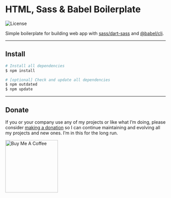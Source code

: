 # HTML, Sass & Babel Boilerplate

![License](https://img.shields.io/github/license/mypreview/html-boilerplate)

Simple boilerplate for building web app with [sass/dart-sass](https://www.npmjs.com/package/sass) and [@babel/cli](https://www.npmjs.com/package/babel-cli).

---

## Install

```bash
# Install all dependencies
$ npm install

# [optional] Check and update all dependencies
$ npm outdated
$ npm update
```

---

## Donate

If you or your company use any of my projects or like what I’m doing, please consider [making a donation](https://www.buymeacoffee.com/mahdiyazdani) so I can continue maintaining and evolving all my projects and new ones. I’m in this for the long run. 

<a href="https://www.buymeacoffee.com/mahdiyazdani" target="_blank"><img src="https://cdn.buymeacoffee.com/buttons/v2/default-yellow.png" alt="Buy Me A Coffee" width="165" /></a>
